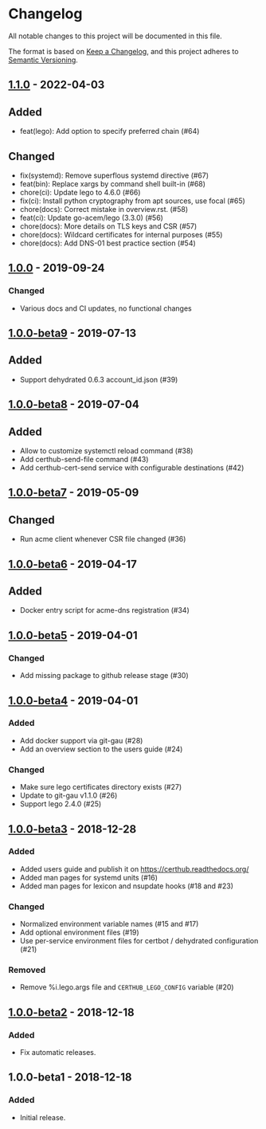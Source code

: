 # Changelog
All notable changes to this project will be documented in this file.

The format is based on [Keep a Changelog](https://keepachangelog.com/en/1.0.0/),
and this project adheres to [Semantic Versioning](https://semver.org/spec/v2.0.0.html).

## [1.1.0] - 2022-04-03

## Added
- feat(lego): Add option to specify preferred chain (#64)

## Changed
- fix(systemd): Remove superflous systemd directive (#67)
- feat(bin): Replace xargs by command shell built-in (#68)
- chore(ci): Update lego to 4.6.0 (#66)
- fix(ci): Install python cryptography from apt sources, use focal (#65)
- chore(docs): Correct mistake in overview.rst. (#58)
- feat(ci): Update go-acem/lego (3.3.0) (#56)
- chore(docs): More details on TLS keys and CSR (#57)
- chore(docs): Wildcard certificates for internal purposes (#55)
- chore(docs): Add DNS-01 best practice section (#54)

## [1.0.0] - 2019-09-24

### Changed
- Various docs and CI updates, no functional changes

## [1.0.0-beta9] - 2019-07-13

## Added
- Support dehydrated 0.6.3 account\_id.json (#39)

## [1.0.0-beta8] - 2019-07-04

## Added
- Allow to customize systemctl reload command (#38)
- Add certhub-send-file command (#43)
- Add certhub-cert-send service with configurable destinations (#42)

## [1.0.0-beta7] - 2019-05-09
## Changed
- Run acme client whenever CSR file changed (#36)

## [1.0.0-beta6] - 2019-04-17
## Added
- Docker entry script for acme-dns registration (#34)

## [1.0.0-beta5] - 2019-04-01
### Changed
- Add missing package to github release stage (#30)

## [1.0.0-beta4] - 2019-04-01
### Added
- Add docker support via git-gau (#28)
- Add an overview section to the users guide (#24)

### Changed
- Make sure lego certificates directory exists (#27)
- Update to git-gau v1.1.0 (#26)
- Support lego 2.4.0 (#25)

## [1.0.0-beta3] - 2018-12-28
### Added
- Added users guide and publish it on https://certhub.readthedocs.org/
- Added man pages for systemd units (#16)
- Added man pages for lexicon and nsupdate hooks (#18 and #23)

### Changed
- Normalized environment variable names (#15 and #17)
- Add optional environment files (#19)
- Use per-service environment files for certbot / dehydrated configuration (#21)

### Removed
- Remove %i.lego.args file and `CERTHUB_LEGO_CONFIG` variable (#20)

## [1.0.0-beta2] - 2018-12-18
### Added
- Fix automatic releases.

## 1.0.0-beta1 - 2018-12-18
### Added
- Initial release.

[Unreleased]: https://github.com/certhub/certhub/compare/v1.1.0...HEAD
[1.1.0]: https://github.com/certhub/certhub/compare/v1.0.0...v1.1.0
[1.0.0]: https://github.com/certhub/certhub/compare/v1.0.0-beta9...v1.0.0
[1.0.0-beta9]: https://github.com/certhub/certhub/compare/v1.0.0-beta8...v1.0.0-beta9
[1.0.0-beta8]: https://github.com/certhub/certhub/compare/v1.0.0-beta7...v1.0.0-beta8
[1.0.0-beta7]: https://github.com/certhub/certhub/compare/v1.0.0-beta6...v1.0.0-beta7
[1.0.0-beta6]: https://github.com/certhub/certhub/compare/v1.0.0-beta5...v1.0.0-beta6
[1.0.0-beta5]: https://github.com/certhub/certhub/compare/v1.0.0-beta4...v1.0.0-beta5
[1.0.0-beta4]: https://github.com/certhub/certhub/compare/v1.0.0-beta3...v1.0.0-beta4
[1.0.0-beta3]: https://github.com/certhub/certhub/compare/v1.0.0-beta2...v1.0.0-beta3
[1.0.0-beta2]: https://github.com/certhub/certhub/compare/v1.0.0-beta1...v1.0.0-beta2

